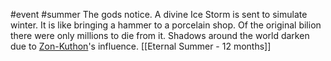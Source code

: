  #event #summer
The gods notice. A divine Ice Storm is sent to simulate winter. It is like bringing a hammer to a porcelain shop. Of the original bilion there were only millions to die from it. Shadows around the world darken due to [Zon-Kuthon](https://2e.aonprd.com/Deities.aspx?ID=296)'s influence.
[[Eternal Summer - 12 months]]